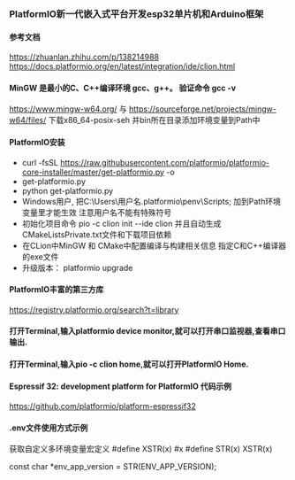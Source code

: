 ### PlatformIO新一代嵌入式平台开发esp32单片机和Arduino框架

#### 参考文档

https://zhuanlan.zhihu.com/p/138214988
https://docs.platformio.org/en/latest/integration/ide/clion.html

#### MinGW 是最小的C、C++编译环境 gcc、g++。 验证命令 gcc -v

https://www.mingw-w64.org/ 与 https://sourceforge.net/projects/mingw-w64/files/  下载x86_64-posix-seh
并bin所在目录添加环境变量到Path中

#### PlatformIO安装

- curl -fsSL https://raw.githubusercontent.com/platformio/platformio-core-installer/master/get-platformio.py -o
- get-platformio.py
- python get-platformio.py
- Windows用户, 把C:\Users\用户名\.platformio\penv\Scripts; 加到Path环境变量里才能生效 注意用户名不能有特殊符号
- 初始化项目命令 pio -c clion init --ide clion 并且自动生成CMakeListsPrivate.txt文件和下载项目依赖
- 在CLion中MinGW 和 CMake中配置编译与构建相关信息 指定C和C++编译器的exe文件
- 升级版本： platformio upgrade

#### PlatformIO丰富的第三方库

https://registry.platformio.org/search?t=library

#### 打开Terminal,输入platformio device monitor,就可以打开串口监视器,查看串口输出.

#### 打开Terminal,输入pio -c clion home,就可以打开PlatformIO Home.

#### Espressif 32: development platform for PlatformIO 代码示例

https://github.com/platformio/platform-espressif32


#### .env文件使用方式示例

获取自定义多环境变量宏定义
#define XSTR(x) #x
#define STR(x) XSTR(x)

const char *env_app_version = STR(ENV_APP_VERSION);